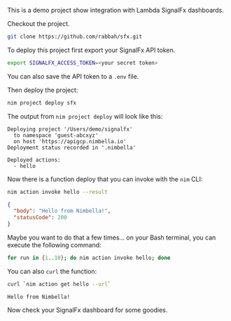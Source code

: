 This is a demo project show integration with Lambda SignalFx dashboards.

Checkout the project.
```bash
git clone https://github.com/rabbah/sfx.git
```

To deploy this project first export your SignalFx API token.
```bash
export SIGNALFX_ACCESS_TOKEN=<your secret token>
```

You can also save the API token to a `.env` file.

Then deploy the project:
```bash
nim project deploy sfx
```

The output from `nim project deploy` will look like this:
```
Deploying project '/Users/demo/signalfx'
  to namespace 'guest-abcxyz'
  on host 'https://apigcp.nimbella.io'
Deployment status recorded in '.nimbella'

Deployed actions:
  - hello
```

Now there is a function deploy that you can invoke with the `nim` CLI:
```bash
nim action invoke hello --result
```
```json
{
  "body": "Hello from Nimbella!",
  "statusCode": 200
}
```

Maybe you want to do that a few times... on your Bash terminal, you can execute the following command:
```bash
for run in {1..10}; do nim action invoke hello; done
```

You can also `curl` the function:
```bash
curl `nim action get hello --url`
```
```
Hello from Nimbella!
```

Now check your SignalFx dashboard for some goodies.
